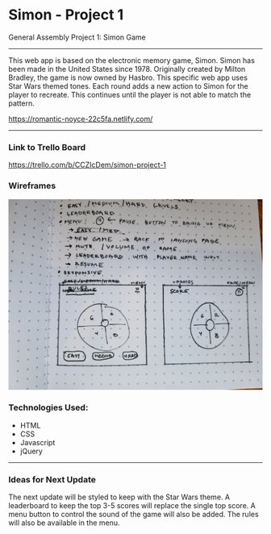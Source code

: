 # Simon - Project 1
General Assembly Project 1: Simon Game

---

This web app is based on the electronic memory game, Simon. Simon has been made in the United States since 1978. Originally created by Milton Bradley, the game is now owned by Hasbro. This specific web app uses Star Wars themed tones. Each round adds a new action to Simon for the player to recreate. This continues until the player is not able to match the pattern.



https://romantic-noyce-22c5fa.netlify.com/


---

### Link to Trello Board
https://trello.com/b/CCZIcDem/simon-project-1


### Wireframes
<img src= 'images/Wireframes.jpg' alt='Wireframes'>

### Technologies Used:
* HTML
* CSS
* Javascript
* jQuery


---

### Ideas for Next Update

The next update will be styled to keep with the Star Wars theme.
A leaderboard to keep the top 3-5 scores will replace the single top score.
A menu button to control the sound of the game will also be added.
The rules will also be available in the menu.